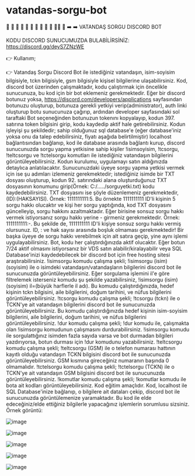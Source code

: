 # vatandas-sorgu-bot

🌟 🌟 🌟 🌟 🌟 🌟 🌟 🌟 🌟 🌟 🌟🌟 🌟 
➡️ ➡️  VATANDAŞ SORGU DISCORD BOT

KODU DISCORD SUNUCUMUZDA BULABİLİRSİNİZ:
https://discord.gg/deyS7ZNzWE

👉 Kullanım;

👉 Vatandaş Sorgu Discord Bot ile istediğiniz vatandaşın, isim-soyisim bilgisiyle, tckn bilgisiyle, gsm bilgisiyle kişisel bilgilerine ulaşabilirsiniz. Kod, discord bot üzerinden çalışmaktadır, kodu çalıştırmak için öncelikle sunucunuza, bu kod için bir bot eklemeniz gerekmektedir. Eğer bir discord botunuz yoksa, https://discord.com/developers/applications sayfasından botunuzu oluşturup, botunuza gerekli yetkiyi verip(administrator), auth linki oluşturup botu sunucunuza çağırıp, ardından developer sayfasındaki sol taraftaki Bot seçeneğinden botunuzun tokenını kopyalayıp, kodun 397. satırına token bilgisini girip, kodu kaydedip aktif hale getirebilirsiniz. Kodun işleyişi şu şekildedir; sahip olduğunuz sql database'e (eğer database'iniz yoksa onu da talep edebilirsiniz, fiyatı aşağıda belirtilmiştir) localhost bağlantısından bağlanıp, kod ile database arasında bağlantı kurup, discord sunucunuzda sorgu yapma yetkisine sahip kişiler !isimsoyisim, !tcsorgu, !teltcsorgu ve !tctelsorgu komutları ile istediğiniz vatandaşın bilgilerini görüntüleyebilirsiniz. Kodun kurulumu, uygulamayı satın aldığınızda detaylıca anlatılacaktır. Sunucunuzdaki üyeye sorgu yapma yetkisi vermek için ise şu adımları izlemeniz gerekmektedir; istediğiniz isimde bir TXT dosyası oluşturup, kodun 92. satırındaki alana oluşturduğunuz TXT dosyasının konumunu girip(Örnek: C:/...../sorguyetki.txt) kodu kaydedebilirsiniz. TXT dosyasını ise şöyle düzenlemeniz gerekmektedir, (ID):(HAKSAYISI). Örnek: 1111111111:5. Bu örnekte 1111111111 ID'li kişinin 5 sorgu hakkı olucaktır ve kişi her sorgu yaptığında, kod TXT dosyasını güncelleyip, sorgu hakkını azaltmaktadır. Eğer birisine sonsuz sorgu hakkı vermek istiyorsanız sorgu hakkı yerine - girmeniz gerekmektedir.
Örnek: 1111111111:-. Bu şekilde de, 1111111111 ID'li kişiye sonsuz sorgu hakkı vermiş olursunuz. ID, : ve hak sayısı arasında boşluk olmaması gerekmektedir! Bir başka üyeye de sorgu hakkı verebilmek için alt satıra geçip, yine aynı işlemi uygulayabilirsiniz. Bot, kodu her çalıştırdığınızda aktif olucaktır. Eğer botun 7/24 aktif olmasını istiyorsanız bir VDS satın alabilir/kiralayabilir veya SQL Database'inizi kaydedebilecek bir discord bot için free hosting sitesi araştırabilirsiniz.
!isimsorgu komudu çalışma şekli; !isimsorgu (isim) (soyisim) ile o isimdeki vatandaşın/vatandaşların bilgilerini discord bot ile sunucunuzda görüntüleyebilirsiniz. Eğer sorgulama işlemini il'e göre filtrelemek isterseniz komudu şu şekilde yazabilirsiniz, !isimsorgu (isim) (soyisim) il=(büyük harflerle il adı). Bu komudu çalıştırdığınızda, hedef kişinin tckn bilgisini, aile bilgilerini, doğum tarihini, ve nüfus bilgilerini görüntüleyebilirsiniz.
!tcsorgu komudu çalışma şekli; !tcsorgu (tckn) ile o TCKN'ye ait vatandaşın bilgilerini discord bot ile sunucunuzda görüntüleyebilirsiniz. Bu komudu çalıştırdığınızda hedef kişinin isim-soyisim bilgilerini, aile bilgilerini, doğum tarihini, ve nüfus bilgilerini görüntüleyebilirsiniz.
!dur komudu çalışma şekli; !dur komudu ile, çalışmakta olan !isimsorgu komudunun çalışmasını durdurabilirsiniz. !isimsorgu komudu ile sorgulattığınız isimden fazla sayıda varsa ve bot durmadan bilgileri yazdırıyorsa, botun durması için !dur komudunu yazabilirsiniz.
!teltcsorgu komudu çalışma şekli; !teltcsorgu (GSM) ile o telefon numarası hattının kayıtlı olduğu vatandaşın TCKN bilgisini discord bot ile sunucunuzda görüntüleyebilirsiniz. GSM kısmına gireceğiniz numaranın başında 0 olmamalıdır.
!tctelsorgu komudu çalışma şekli; !tctelsorgu (TCKN) ile o TCKN'ye ait vatandaşın GSM bilgisini discord bot ile sunucunuzda görüntüleyebilirsiniz.
!komutlar komudu çalışma şekli; !komutlar komudu ile bota ait kodları görüntüleyebilirsiniz. 
Kod eğitim amaçlıdır. Kod, localhost ile SQL Database'inize bağlanıp, o bilgilere ait dataları çekip, discord bot ile sunucunuzda görüntülemenize yaramaktadır. Bu kod ile elde edeceğiniz/elde ettiğiniz bilgilerle yapacağınız işlemlerin sorumlusu sizsiniz.
Örnek görüntü:

![image](https://github.com/canhhr/vatandas-sorgu-bot/assets/82213336/deeeaf19-7b43-4744-ab65-dc33defd54bf)

![image](https://github.com/canhhr/vatandas-sorgu-bot/assets/82213336/47d671f7-c749-4b07-9835-1f04fcb6c940)

![image](https://github.com/canhhr/vatandas-sorgu-bot/assets/82213336/b049580e-5c1a-4654-908d-22e903ac9bb0)

![image](https://github.com/canhhr/vatandas-sorgu-bot/assets/82213336/8a7c13a4-7f84-44ff-b5b5-a495d5cb0f25)

![image](https://github.com/canhhr/vatandas-sorgu-bot/assets/82213336/5c8e3e37-14b4-4fd4-b153-db3311e7f977)


